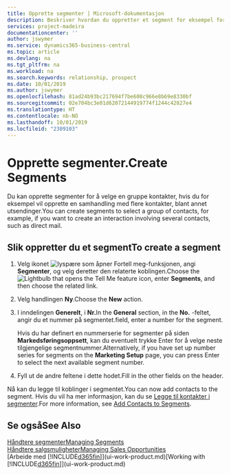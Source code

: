 ```yaml
---
title: Opprette segmenter | Microsoft-dokumentasjon
description: Beskriver hvordan du oppretter et segment for eksempel for en gruppe med kontakter i Business Central, for å sende direktereklame til flere kontakter.
services: project-madeira
documentationcenter: ''
author: jswymer
ms.service: dynamics365-business-central
ms.topic: article
ms.devlang: na
ms.tgt_pltfrm: na
ms.workload: na
ms.search.keywords: relationship, prospect
ms.date: 10/01/2019
ms.author: jswymer
ms.openlocfilehash: 81ad24b93bc217694f7be608c966e8b69e8330bf
ms.sourcegitcommit: 02e704bc3e01d62072144919774f1244c42827e4
ms.translationtype: HT
ms.contentlocale: nb-NO
ms.lasthandoff: 10/01/2019
ms.locfileid: "2309103"
---
```

# <a name="create-segments"></a><span data-ttu-id="4da94-103">Opprette segmenter.</span><span class="sxs-lookup"><span data-stu-id="4da94-103">Create Segments</span></span>
<span data-ttu-id="4da94-104">Du kan opprette segmenter for å velge en gruppe kontakter, hvis du for eksempel vil opprette en samhandling med flere kontakter, blant annet utsendinger.</span><span class="sxs-lookup"><span data-stu-id="4da94-104">You can create segments to select a group of contacts, for example, if you want to create an interaction involving several contacts, such as direct mail.</span></span>

## <a name="to-create-a-segment"></a><span data-ttu-id="4da94-105">Slik oppretter du et segment</span><span class="sxs-lookup"><span data-stu-id="4da94-105">To create a segment</span></span>
1. <span data-ttu-id="4da94-106">Velg ikonet ![lyspære som åpner Fortell meg-funksjonen](media/ui-search/search_small.png "Fortell hva du vil gjøre"), angi **Segmenter**, og velg deretter den relaterte koblingen.</span><span class="sxs-lookup"><span data-stu-id="4da94-106">Choose the ![Lightbulb that opens the Tell Me feature](media/ui-search/search_small.png "Tell me what you want to do") icon, enter **Segments**, and then choose the related link.</span></span>
2. <span data-ttu-id="4da94-107">Velg handlingen **Ny**.</span><span class="sxs-lookup"><span data-stu-id="4da94-107">Choose the **New** action.</span></span>
3. <span data-ttu-id="4da94-108">I inndelingen **Generelt**, i **Nr.**</span><span class="sxs-lookup"><span data-stu-id="4da94-108">In the **General** section, in the **No.**</span></span> <span data-ttu-id="4da94-109">-feltet, angir du et nummer på segmentet.</span><span class="sxs-lookup"><span data-stu-id="4da94-109">field, enter a number for the segment.</span></span>

    <span data-ttu-id="4da94-110">Hvis du har definert en nummerserie for segmenter på siden **Markedsføringsoppsett**, kan du eventuelt trykke Enter for å velge neste tilgjengelige segmentnummer.</span><span class="sxs-lookup"><span data-stu-id="4da94-110">Alternatively, if you have set up number series for segments on the **Marketing Setup** page, you can press Enter to select the next available segment number.</span></span>
4. <span data-ttu-id="4da94-111">Fyll ut de andre feltene i dette hodet.</span><span class="sxs-lookup"><span data-stu-id="4da94-111">Fill in the other fields on the header.</span></span>

<span data-ttu-id="4da94-112">Nå kan du legge til koblinger i segmentet.</span><span class="sxs-lookup"><span data-stu-id="4da94-112">You can now add contacts to the segment.</span></span> <span data-ttu-id="4da94-113">Hvis du vil ha mer informasjon, kan du se [Legge til kontakter i segmenter](marketing-add-contact-segment.md).</span><span class="sxs-lookup"><span data-stu-id="4da94-113">For more information, see [Add Contacts to Segments](marketing-add-contact-segment.md).</span></span>

## <a name="see-also"></a><span data-ttu-id="4da94-114">Se også</span><span class="sxs-lookup"><span data-stu-id="4da94-114">See Also</span></span>
[<span data-ttu-id="4da94-115">Håndtere segmenter</span><span class="sxs-lookup"><span data-stu-id="4da94-115">Managing Segments</span></span>](marketing-segments.md)  
[<span data-ttu-id="4da94-116">Håndtere salgsmuligheter</span><span class="sxs-lookup"><span data-stu-id="4da94-116">Managing Sales Opportunities</span></span>](marketing-manage-sales-opportunities.md)  
<span data-ttu-id="4da94-117">[Arbeide med [!INCLUDE[d365fin](includes/d365fin_md.md)]](ui-work-product.md)</span><span class="sxs-lookup"><span data-stu-id="4da94-117">[Working with [!INCLUDE[d365fin](includes/d365fin_md.md)]](ui-work-product.md)</span></span>  
